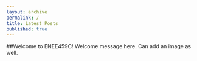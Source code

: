 ```yaml
---
layout: archive
permalink: /
title: Latest Posts
published: true
---
```


##Welcome to ENEE459C!
Welcome message here. Can add an image as well.
